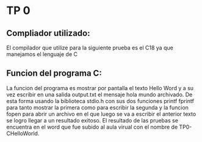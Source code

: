 # TP 0
## Compliador utilizado:
El compilador que utilize para la siguiente prueba es el C18 ya que manejamos el lenguaje de C

## Funcion del programa C:
La funcion del programa es mostrar por pantalla el texto Hello Word y a su vez escribir en una salida output.txt el mensaje hola mundo archivado. De esta forma usando la biblioteca  stdio.h con sus dos funciones printf
fprintf  para tanto mostrar la primera como para escribir la segunda y la funcion fopen para abrir un archivo en el que luego se va a escribir el anterior texto se logro llegar a un resultado exitoso. El resultado de las pruebas se encuentra en el word que fue subido al aula virual con el nombre de TP0-CHelloWorld.